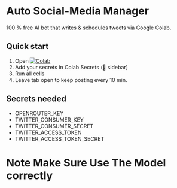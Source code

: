 # Auto Social-Media Manager
100 % free AI bot that writes & schedules tweets via Google Colab.

## Quick start
1. Open [![Colab](https://colab.research.google.com/assets/colab-badge.svg)](https://colab.research.google.com/github/Maes808/auto-social-bot/blob/main/main.ipynb)
2. Add your secrets in Colab Secrets (🔑 sidebar)  
3. Run all cells  
4. Leave tab open to keep posting every 10 min.

## Secrets needed
- OPENROUTER_KEY  
- TWITTER_CONSUMER_KEY  
- TWITTER_CONSUMER_SECRET  
- TWITTER_ACCESS_TOKEN  
- TWITTER_ACCESS_TOKEN_SECRET
# Note Make Sure Use The Model correctly
